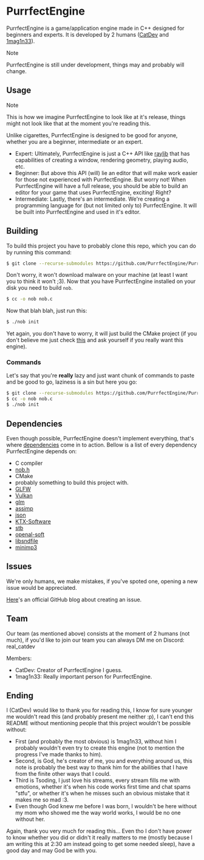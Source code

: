 # PurrfectEngine

PurrfectEngine is a game/application engine made in C++ designed for beginners and experts. It is developed by 2 humans ([CatDev](https://github.com/RealCatDev) and [1mag1n33](https://github.com/1mag1n33)).

> [!NOTE]
> PurrfectEngine is still under development, things may and probably will change.

## Usage

> [!NOTE]
> This is how we imagine PurrfectEngine to look like at it's release, things might not look like that at the moment you're reading this.

Unlike cigarettes, PurrfectEngine is designed to be good for anyone, whether you are a beginner, intermediate or an expert.

- Expert: Ultimately, PurrfectEngine is just a C++ API like [raylib](https://github.com/raysan5/raylib) that has capabilities of creating a window, rendering geometry, playing audio, etc.
- Beginner: But above this API (will) lie an editor that will make work easier for those not experienced with PurrfectEngine. But worry not! When PurrfectEngine will have a full release, you should be able to build an editor for your game that uses PurrfectEngine, exciting! Right?
- Intermediate: Lastly, there's an intermediate. We're creating a programming language for (but not limited only to) PurrfectEngine. It will be built into PurrfectEngine and used in it's editor.

## Building

To build this project you have to probably clone this repo, which you can do by running this command:
```bash
$ git clone --recurse-submodules https://github.com/PurrfectEngine/PurrfectEngine.git
```
Don't worry, it won't download malware on your machine (at least I want you to think it won't ;3).
Now that you have PurrfectEngine installed on your disk you need to build `nob`.
```bash
$ cc -o nob nob.c
```
Now that blah blah, just run this:
```bash
$ ./nob init
```
Yet again, you don't have to worry, it will just build the CMake project (if you don't believe me just check [this](./nob.c) and ask yourself if you really want this engine).

### Commands

Let's say that you're **really** lazy and just want chunk of commands to paste and be good to go, laziness is a sin but here you go:
```bash
$ git clone --recurse-submodules https://github.com/PurrfectEngine/PurrfectEngine.git
$ cc -o nob nob.c
$ ./nob init
```

## Dependencies

Even though possible, PurrfectEngine doesn't implement everything, that's where [dependencies](./dependencies) come in to action. Bellow is a list of every dependency PurrfectEngine depends on:
- C compiler
- [nob.h](https://github.com/tsoding/ht/blob/master/nob.h)
- CMake
- probably something to build this project with.
- [GLFW](https://github.com/glfw/glfw)
- [Vulkan](https://github.com/KhronosGroup/Vulkan-Headers)
- [glm](https://github.com/g-truc/glm)
- [assimp](https://github.com/assimp/assimp)
- [json](https://github.com/nlohmann/json/)
- [KTX-Software](https://github.com/KhronosGroup/KTX-Software)
- [stb](https://github.com/nothings/stb)
- [openal-soft](https://github.com/kcat/openal-soft)
- [libsndfile](https://github.com/libsndfile/libsndfile)
- [minimp3](https://github.com/lieff/minimp3)

## Issues

We're only humans, we make mistakes, if you've spoted one, opening a new issue would be appreciated.

[Here](https://docs.github.com/en/issues/tracking-your-work-with-issues/creating-an-issue)'s an official GitHub blog about creating an issue.

## Team

Our team (as mentioned above) consists at the moment of 2 humans (not much), if you'd like to join our team you can always DM me on Discord: real_catdev

Members:
- CatDev: Creator of PurrfectEngine I guess.
- 1mag1n33: Really important person for PurrfectEngine.

## Ending

I (CatDev) would like to thank you for reading this, I know for sure younger me wouldn't read this (and probably present me neither :p), I can't end this README without mentioning people that this project wouldn't be possible without:
- First (and probably the most obvious) is 1mag1n33, without him I probably wouldn't even try to create this engine (not to mention the progress I've made thanks to him).
- Second, is God, he's creator of me, you and everything around us, this note is probably the best way to thank him for the abilities that I have from the finite other ways that I could.
- Third is Tsoding, I just love his streams, every stream fills me with emotions, whether it's when his code works first time and chat spams "stfu", or whether it's when he misses such an obvious mistake that it makes me so mad :3.
- Even though God knew me before I was born, I wouldn't be here without my mom who showed me the way world works, I would be no one without her.

Again, thank you very much for reading this... Even tho I don't have power to know whether you did or didn't it really matters to me (mostly because I am writing this at 2:30 am instead going to get some needed sleep), have a good day and may God be with you.
